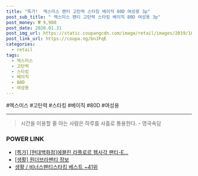 ```yaml
--- 
title: "특가!  엑스미스 팬티 고탄력 스타킹 베이직 80D 여성용 3p" 
post_sub_title: " 엑스미스 팬티 고탄력 스타킹 베이직 80D 여성용 3p" 
post_money: ₩ 9,900 
post_date: 2020.01.31 
post_img_url: https://static.coupangcdn.com/image/retail/images/2019/10/29/17/9/a98418ba-ea9b-4bc2-92f9-8aaec1934ca1.jpg 
post_link_url: https://coupa.ng/bnJFqE 
categories: 
  - retail 
tags: 
  - 엑스미스 
  - 고탄력 
  - 스타킹 
  - 베이직 
  - 80D 
  - 여성용 
--- 
```

  #엑스미스 #고탄력 #스타킹 #베이직 #80D #여성용 
<hr> 

> 시간을 이용할 줄 아는 사람은 하루를 사흘로 통용한다. - 영국속담 


### POWER LINK

* <a href="https://blog.naver.com/an0733/221790079039" target="_blank">[특가] [현대백화점]에블린 라플로르 헴사각 팬티-E...</a>
* <a href="https://blog.naver.com/sakai111/221761285962" target="_blank"> [생활] 원더브라팬티 정보 </a>
* <a href="https://blog.naver.com/santokki14/221789717139" target="_blank">생활 / 비너스팬티스타킹 베스트 ~41위</a>
